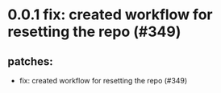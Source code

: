 # 0.0.1 fix: created workflow for resetting the repo (#349)

## patches:
* fix: created workflow for resetting the repo (#349)

